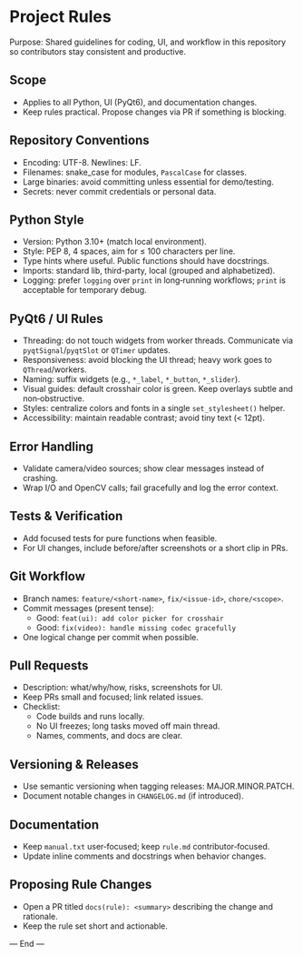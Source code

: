 # Project Rules

Purpose: Shared guidelines for coding, UI, and workflow in this repository so contributors stay consistent and productive.

## Scope
- Applies to all Python, UI (PyQt6), and documentation changes.
- Keep rules practical. Propose changes via PR if something is blocking.

## Repository Conventions
- Encoding: UTF-8. Newlines: LF.
- Filenames: snake_case for modules, `PascalCase` for classes.
- Large binaries: avoid committing unless essential for demo/testing.
- Secrets: never commit credentials or personal data.

## Python Style
- Version: Python 3.10+ (match local environment).
- Style: PEP 8, 4 spaces, aim for ≤ 100 characters per line.
- Type hints where useful. Public functions should have docstrings.
- Imports: standard lib, third-party, local (grouped and alphabetized).
- Logging: prefer `logging` over `print` in long‑running workflows; `print` is acceptable for temporary debug.

## PyQt6 / UI Rules
- Threading: do not touch widgets from worker threads. Communicate via `pyqtSignal`/`pyqtSlot` or `QTimer` updates.
- Responsiveness: avoid blocking the UI thread; heavy work goes to `QThread`/workers.
- Naming: suffix widgets (e.g., `*_label`, `*_button`, `*_slider`).
- Visual guides: default crosshair color is green. Keep overlays subtle and non‑obstructive.
- Styles: centralize colors and fonts in a single `set_stylesheet()` helper.
- Accessibility: maintain readable contrast; avoid tiny text (< 12pt).

## Error Handling
- Validate camera/video sources; show clear messages instead of crashing.
- Wrap I/O and OpenCV calls; fail gracefully and log the error context.

## Tests & Verification
- Add focused tests for pure functions when feasible.
- For UI changes, include before/after screenshots or a short clip in PRs.

## Git Workflow
- Branch names: `feature/<short-name>`, `fix/<issue-id>`, `chore/<scope>`.
- Commit messages (present tense):
  - Good: `feat(ui): add color picker for crosshair`
  - Good: `fix(video): handle missing codec gracefully`
- One logical change per commit when possible.

## Pull Requests
- Description: what/why/how, risks, screenshots for UI.
- Keep PRs small and focused; link related issues.
- Checklist:
  - Code builds and runs locally.
  - No UI freezes; long tasks moved off main thread.
  - Names, comments, and docs are clear.

## Versioning & Releases
- Use semantic versioning when tagging releases: MAJOR.MINOR.PATCH.
- Document notable changes in `CHANGELOG.md` (if introduced).

## Documentation
- Keep `manual.txt` user‑focused; keep `rule.md` contributor‑focused.
- Update inline comments and docstrings when behavior changes.

## Proposing Rule Changes
- Open a PR titled `docs(rule): <summary>` describing the change and rationale.
- Keep the rule set short and actionable.

— End —

